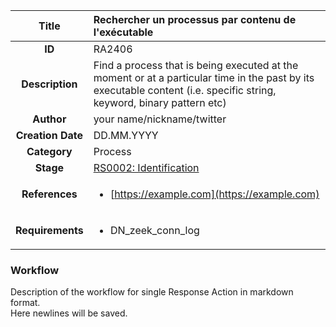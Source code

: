 | Title                       | Rechercher un processus par contenu de l'exécutable         |
|:---------------------------:|:--------------------|
| **ID**                      | RA2406            |
| **Description**             | Find a process that is being executed at the moment or at a particular time in the past by its executable content (i.e. specific string, keyword, binary pattern etc)   |
| **Author**                  | your name/nickname/twitter        |
| **Creation Date**           | DD.MM.YYYY |
| **Category**                | Process      |
| **Stage**                   |[RS0002: Identification](../Response_Stages/RS0002.md)| 
| **References** |<ul><li>[https://example.com](https://example.com)</li></ul>|
| **Requirements** |<ul><li>DN_zeek_conn_log</li></ul>|

### Workflow

Description of the workflow for single Response Action in markdown format.  
Here newlines will be saved.
